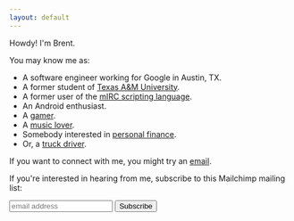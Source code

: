 ```yaml
---
layout: default
---
```

Howdy! I'm Brent.

You may know me as:

- A software engineer working for Google in Austin, TX.
- A former student of [Texas A&M University](http://www.tamu.edu).
- A former user of the [mIRC scripting language](https://en.wikipedia.org/wiki/MIRC_scripting_language).
- An Android enthusiast.
- A [gamer](https://rocketleague.tracker.network/profile/steam/76561198099061550).
- A [music lover](https://www.last.fm/user/brentwalther).
- Somebody interested in [personal finance](/personal-finance-automation-with-ledger).
- Or, a [truck driver](/trucks).

If you want to connect with me, you might try an [email](mailto:brent@walther.io).

If you're interested in hearing from me, subscribe to this Mailchimp mailing list:

<div id="mc_embed_signup">
  <form action="https://brentwalther.us20.list-manage.com/subscribe/post?u=ed16f148131e1569d3a16bd5a&id=af448a4a3f" method="post" id="mc-embedded-subscribe-form" name="mc-embedded-subscribe-form" target="_blank" novalidate>
    <input type="email" value="" name="EMAIL" class="email" id="mce-EMAIL" placeholder="email address" required>
    <input type="hidden" name="b_ed16f148131e1569d3a16bd5a_af448a4a3f" tabindex="-1" value="">
    <button type="submit" value="Subscribe" name="subscribe" id="mc-embedded-subscribe">Subscribe</button>
  </form>
</div>
